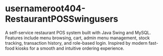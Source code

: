 # usernameroot404-RestaurantPOSSwingusers
A self-service restaurant POS system built with Java Swing and MySQL. Features include menu browsing, cart, admin menu management, stock tracking, transaction history, and role-based login. Inspired by modern fast-food kiosks for a smooth and intuitive ordering experience.
